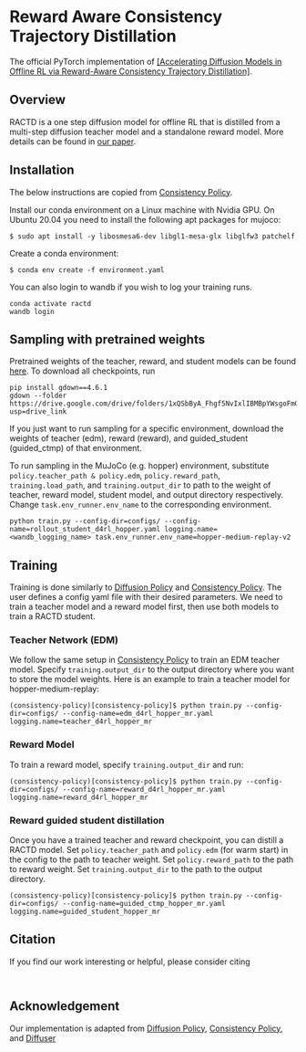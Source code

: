 # Reward Aware Consistency Trajectory Distillation

The official PyTorch implementation of [[Accelerating Diffusion Models in Offline RL via Reward-Aware Consistency Trajectory Distillation]](https://arxiv.org/pdf/2506.07822). 





## Overview
RACTD is a one step diffusion model for offline RL that is distilled from a multi-step diffusion teacher model and a standalone reward model. More details can be found in [our paper](https://arxiv.org/pdf/2506.07822). 

## Installation
The below instructions are copied from [Consistency Policy](https://github.com/Aaditya-Prasad/consistency-policy/). 

Install our conda environment on a Linux machine with Nvidia GPU. On Ubuntu 20.04 you need to install the following apt packages for mujoco:
```console
$ sudo apt install -y libosmesa6-dev libgl1-mesa-glx libglfw3 patchelf
```

Create a conda environment: 

```console
$ conda env create -f environment.yaml
```

You can also login to wandb if you wish to log your training runs. 
```console
conda activate ractd
wandb login
```

## Sampling with pretrained weights

Pretrained weights of the teacher, reward, and student models can be found [here](https://drive.google.com/drive/folders/1xQSbByA_Fhgf5NvIxlIBMBpYWsgoFmG6?usp=drive_link). To download all checkpoints, run

```console
pip install gdown==4.6.1
gdown --folder https://drive.google.com/drive/folders/1xQSbByA_Fhgf5NvIxlIBMBpYWsgoFmG6?usp=drive_link
```

If you just want to run sampling for a specific environment, download the weights of teacher (edm), reward (reward), and guided_student (guided_ctmp) of that environment. 


To run sampling in the MuJoCo (e.g. hopper) environment, substitute ```policy.teacher_path & policy.edm```, ```policy.reward_path```, ```training.load_path```, and ```training.output_dir``` to path to the weight of teacher, reward model,  student model, and output directory respectively. Change ```task.env_runner.env_name``` to the corresponding environment. 

```console
python train.py --config-dir=configs/ --config-name=rollout_student_d4rl_hopper.yaml logging.name=<wandb_logging_name> task.env_runner.env_name=hopper-medium-replay-v2
```

## Training
Training is done similarly to [Diffusion Policy](https://github.com/real-stanford/diffusion_policy) and [Consistency Policy](https://github.com/Aaditya-Prasad/consistency-policy/). The user defines a config yaml file with their desired parameters. We need to train a teacher model and a reward model first, then use both models to train a RACTD student. 



### Teacher Network (EDM)

We follow the same setup in [Consistency Policy](https://github.com/Aaditya-Prasad/consistency-policy/) to train an EDM teacher model. Specify ```training.output_dir``` to the output directory where you want to store the model weights. Here is an example to train a teacher model for hopper-medium-replay: 


```console
(consistency-policy)[consistency-policy]$ python train.py --config-dir=configs/ --config-name=edm_d4rl_hopper_mr.yaml logging.name=teacher_d4rl_hopper_mr
```


### Reward Model 

To train a reward model, specify ```training.output_dir``` and run: 

```console
(consistency-policy)[consistency-policy]$ python train.py --config-dir=configs/ --config-name=reward_d4rl_hopper_mr.yaml logging.name=reward_d4rl_hopper_mr
```


### Reward guided student distillation 
Once you have a trained teacher and reward checkpoint, you can distill a RACTD model. Set ```policy.teacher_path``` and ```policy.edm``` (for warm start) in the config to the path to teacher weight. Set ```policy.reward_path``` to the path to reward weight. Set ```training.output_dir``` to the path to the output directory. 


```console
(consistency-policy)[consistency-policy]$ python train.py --config-dir=configs/ --config-name=guided_ctmp_hopper_mr.yaml logging.name=guided_student_hopper_mr
```


## Citation
If you find our work interesting or helpful, please consider citing
```


```


## Acknowledgement
Our implementation is adapted from [Diffusion Policy](https://github.com/real-stanford/diffusion_policy), [Consistency Policy](https://github.com/Aaditya-Prasad/consistency-policy/), and [Diffuser](https://github.com/jannerm/diffuser)